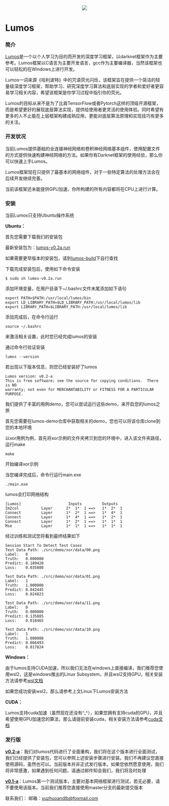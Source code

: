 <div align="center">
  <img src="https://github.com/LumosNet/Lumos/blob/master/img/Lumos.png">
</div>

# Lumos

### 简介

[Lumos](https://gitee.com/lumos-net/lumos)是一个以个人学习为目的而开发的深度学习框架，以darknet框架作为主要参考。Lumos框架以C语言为主要开发语言，gcc作为主要编译器，当然该框架也可以轻松的在Windows上进行开发。

Lumos一词来源《哈利波特》中的咒语荧光闪烁，该框架旨在提供一个简洁的轻量级深度学习框架，帮助学习、研究深度学习算法和底层实现的学者和爱好者更容易学习相关内容，希望该框架是你学习过程中指引你的荧光。

Lumos的目标从来不是为了比肩TensorFlow或者Pytorch这样的顶级开源框架，而是希望更好的展现底层算法实现，提供给使用者更灵活的使用体验。同时希望有更多的人不止能在上层框架构建成熟应用，更能对底层算法原理和实现技巧有更多的关注。



### 开发状况

当前Lumos提供基础的全连接神经网络和卷积神经网络基本组件，使用配置文件的方式提供快速构建神经网络的方法。如果你有Darknet框架的使用经验，那么你可以快速上手Lumos。

Lumos框架现在只提供了最基本的网络组件，对于一些特定算法的处理方法会在后续开发继续完善。

当前该框架还未能提供GPU加速，你所构建的所有内容都将在CPU上进行计算。



### 安装

当前Lumos只支持Ubuntu操作系统

**Ubuntu：**

首先您需要下载我们的安装包

最新安装包为：[lumos-v0.2a.run](https://raw.githubusercontent.com/LumosNet/Lumos-Build/main/lumos-v0.2a.run)

如果需要更早版本的安装包，请到[lumos-build](https://github.com/LumosNet/Lumos-Build)下自行查找

下载完成安装包后，使用如下命令安装

```shell
$ sudo sh lumos-v0.2a.run
```

添加环境变量，在用户目录下~/.bashrc文件末尾添加如下语句

```
export PATH=$PATH:/usr/local/lumos/bin
export LD_LIBRARY_PATH=$LD_LIBRARY_PATH:/usr/local/lumos/lib
export LIBRARY_PATH=$LIBRARY_PATH:/usr/local/lumos/lib
```

添加完成后，在命令行运行

```shell
source ~/.bashrc
```

来激活相关设置，此时您已经完成lumos的安装

通过命令行验证安装

```shell
lumos --version
```

若出现以下版本信息，则您已经安装好了lumos

```shell
Lumos version: v0.2-a
This is free software; see the source for copying conditions.  There is NO
warranty; not even for MERCHANTABILITY or FITNESS FOR A PARTICULAR PURPOSE.
```

我们提供了丰富的用例demo，您可以尝试运行这些demo，来开启您的lumos之旅

首先您需要在lumos-demo仓库中获取相关的demo，您也可以将该仓库clone到您的本地环境

以xor用例为例，首先将xor示例的文件夹拷贝到您的环境中，进入该文件夹路径，运行make

```shell
make
```

开始编译xor示例

当您编译完成后，命令行运行main.exe

```shell
./main.exe
```

lumos会打印网络结构

```shell
[Lumos]                     Inputs         Outputs
Im2col          Layer      2*  1*  1 ==>   1*  2*  1
Connect         Layer      1*  2*  1 ==>   1*  4*  1
Connect         Layer      1*  4*  1 ==>   1*  2*  1
Connect         Layer      1*  2*  1 ==>   1*  1*  1
Mse             Layer      1*  1*  1 ==>   1*  1*  1
```

经过训练和测试您将看到最终结果如下

```shell
Session Start To Detect Test Cases
Test Data Path: ./src/demo/xor/data/00.png
Label:   0
Truth:   0.000000
Predict: 0.189420
Loss:    0.035880

Test Data Path: ./src/demo/xor/data/01.png
Label:   1
Truth:   1.000000
Predict: 0.842445
Loss:    0.024823

Test Data Path: ./src/demo/xor/data/11.png
Label:   0
Truth:   0.000000
Predict: 0.135885
Loss:    0.018465

Test Data Path: ./src/demo/xor/data/10.png
Label:   1
Truth:   1.000000
Predict: 0.866493
Loss:    0.017824
```



**Windows：**

由于lumos支持CUDA加速，所以我们无法在windows上直接编译，我们推荐您使用wsl2，这是windows推出的Linux Subsystem，并且wsl2支持GPU，相关安装方法请参考[wsl文档](https://docs.microsoft.com/zh-cn/windows/wsl/)

如果您成功安装wsl2，那么请参考上文Linux下Lumos安装方法



**CUDA：**

Lumos支持cuda加速（虽然现在还没有^_^），如果您拥有支持cuda的GPU，并且希望使用GPU加速您的算法，那么请提前安装cuda，相关安装方法请参考[cuda文档](https://docs.nvidia.com/cuda/cuda-toolkit-release-notes/index.html)



### 发行版

**[v0.2-a](https://github.com/LumosNet/Lumos/tree/v0.2-a/)**：我们对lumos代码进行了全面重构，我们将在这个版本进行全面测试，我们已经提供了安装包，您可以参照上述安装步骤进行安装。我们不再建议您直接使用源码，虽然也可以。当前版本并非正式发行版本，如果您依然愿意使用，我们将非常感激，如果遇到任何问题，请通过邮件知会我们，我们将及时处理

**[v0.1-a](https://github.com/LumosNet/Lumos/tree/v0.1-a/)**：Lumos第一个测试版本，主要对基本网络框架进行测试，若无必要，请不要使用该版本。当前我们推荐您直接使用master分支的最新提交版本

联系我们：
    邮箱：yuzhuoandlb@foxmail.com
    